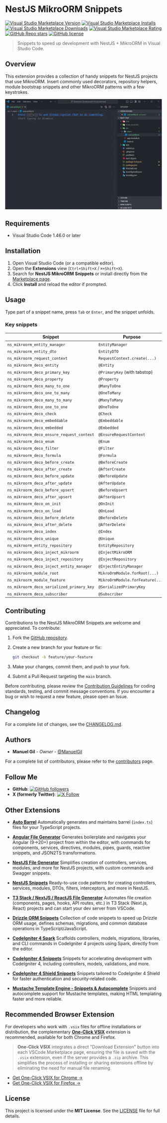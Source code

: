 # NestJS MikroORM Snippets

[![Visual Studio Marketplace Version](https://img.shields.io/visual-studio-marketplace/v/imgildev.vscode-nestjs-mikroorm-snippets?style=for-the-badge&label=VS%20Marketplace&logo=visual-studio-code)](https://marketplace.visualstudio.com/items?itemName=imgildev.vscode-nestjs-mikroorm-snippets)
[![Visual Studio Marketplace Installs](https://img.shields.io/visual-studio-marketplace/i/imgildev.vscode-nestjs-mikroorm-snippets?style=for-the-badge&logo=visual-studio-code)](https://marketplace.visualstudio.com/items?itemName=imgildev.vscode-nestjs-mikroorm-snippets)
[![Visual Studio Marketplace Downloads](https://img.shields.io/visual-studio-marketplace/d/imgildev.vscode-nestjs-mikroorm-snippets?style=for-the-badge&logo=visual-studio-code)](https://marketplace.visualstudio.com/items?itemName=imgildev.vscode-nestjs-mikroorm-snippets)
[![Visual Studio Marketplace Rating](https://img.shields.io/visual-studio-marketplace/r/imgildev.vscode-nestjs-mikroorm-snippets?style=for-the-badge&logo=visual-studio-code)](https://marketplace.visualstudio.com/items?itemName=imgildev.vscode-nestjs-mikroorm-snippets&ssr=false#review-details)
[![GitHub Repo stars](https://img.shields.io/github/stars/ManuelGil/vscode-nestjs-mikroorm-snippets?style=for-the-badge&logo=github)](https://github.com/ManuelGil/vscode-nestjs-mikroorm-snippets)
[![GitHub license](https://img.shields.io/github/license/ManuelGil/vscode-nestjs-mikroorm-snippets?style=for-the-badge&logo=github)](https://github.com/ManuelGil/vscode-nestjs-mikroorm-snippets/blob/main/LICENSE)

> Snippets to speed up development with NestJS + MikroORM in Visual Studio Code.

## Overview

This extension provides a collection of handy snippets for NestJS projects that use MikroORM. Insert commonly used decorators, repository helpers, module bootstrap snippets and other MikroORM patterns with a few keystrokes.

![demo](https://raw.githubusercontent.com/ManuelGil/vscode-nestjs-mikroorm-snippets/main/docs/images/demo.gif)

## Requirements

- Visual Studio Code 1.46.0 or later

## Installation

1. Open Visual Studio Code (or a compatible editor).
2. Open the **Extensions** view (`Ctrl+Shift+X` / `⌘+Shift+X`).
3. Search for **NestJS MikroORM Snippets** or install directly from the [Marketplace page](https://marketplace.visualstudio.com/items?itemName=imgildev.vscode-nestjs-mikroorm-snippets).
4. Click **Install** and reload the editor if prompted.

## Usage

Type part of a snippet name, press `Tab` or `Enter`, and the snippet unfolds.

### Key snippets

| Snippet                                   | Purpose                          |
| ----------------------------------------- | -------------------------------- |
| `ns_mikroorm_entity_manager`              | `EntityManager`                  |
| `ns_mikroorm_entity_dto`                  | `EntityDTO`                      |
| `ns_mikroorm_request_context`             | `RequestContext.create(...)`     |
| `ns_mikroorm_deco_entity`                 | `@Entity`                        |
| `ns_mikroorm_deco_primary_key`            | `@PrimaryKey` (with tabstop)     |
| `ns_mikroorm_deco_property`               | `@Property`                      |
| `ns_mikroorm_deco_many_to_one`            | `@ManyToOne`                     |
| `ns_mikroorm_deco_one_to_many`            | `@OneToMany`                     |
| `ns_mikroorm_deco_many_to_many`           | `@ManyToMany`                    |
| `ns_mikroorm_deco_one_to_one`             | `@OneToOne`                      |
| `ns_mikroorm_deco_check`                  | `@Check`                         |
| `ns_mikroorm_deco_embeddable`             | `@Embeddable`                    |
| `ns_mikroorm_deco_embedded`               | `@Embedded`                      |
| `ns_mikroorm_deco_ensure_request_context` | `@EnsureRequestContext`          |
| `ns_mikroorm_deco_enum`                   | `@Enum`                          |
| `ns_mikroorm_deco_filter`                 | `@Filter`                        |
| `ns_mikroorm_deco_formula`                | `@Formula`                       |
| `ns_mikroorm_deco_before_create`          | `@BeforeCreate`                  |
| `ns_mikroorm_deco_after_create`           | `@AfterCreate`                   |
| `ns_mikroorm_deco_before_update`          | `@BeforeUpdate`                  |
| `ns_mikroorm_deco_after_update`           | `@AfterUpdate`                   |
| `ns_mikroorm_deco_before_upsert`          | `@BeforeUpsert`                  |
| `ns_mikroorm_deco_after_upsert`           | `@AfterUpsert`                   |
| `ns_mikroorm_deco_on_init`                | `@OnInit`                        |
| `ns_mikroorm_deco_on_load`                | `@OnLoad`                        |
| `ns_mikroorm_deco_before_delete`          | `@BeforeDelete`                  |
| `ns_mikroorm_deco_after_delete`           | `@AfterDelete`                   |
| `ns_mikroorm_deco_index`                  | `@Index`                         |
| `ns_mikroorm_deco_unique`                 | `@Unique`                        |
| `ns_mikroorm_entity_repository`           | `EntityRepository`               |
| `ns_mikroorm_deco_inject_mikroorm`        | `@InjectMikroORM`                |
| `ns_mikroorm_deco_inject_repository`      | `@InjectRepository`              |
| `ns_mikroorm_deco_inject_entity_manager`  | `@InjectEntityManager`           |
| `ns_mikroorm_module_root`                 | `MikroOrmModule.forRoot(...)`    |
| `ns_mikroorm_module_feature`              | `MikroOrmModule.forFeature(...)` |
| `ns_mikroorm_deco_serialized_primary_key` | `@SerializedPrimaryKey`          |
| `ns_mikroorm_deco_subscriber`             | `@Subscriber`                    |

## Contributing

Contributions to the NestJS MikroORM Snippets are welcome and appreciated. To contribute:

1. Fork the [GitHub repository](https://github.com/ManuelGil/vscode-nestjs-mikroorm-snippets).
2. Create a new branch for your feature or fix:

   ```bash
   git checkout -b feature/your-feature
   ```

3. Make your changes, commit them, and push to your fork.
4. Submit a Pull Request targeting the `main` branch.

Before contributing, please review the [Contribution Guidelines](https://github.com/ManuelGil/vscode-nestjs-mikroorm-snippets/blob/main/CONTRIBUTING.md) for coding standards, testing, and commit message conventions. If you encounter a bug or wish to request a new feature, please open an Issue.

## Changelog

For a complete list of changes, see the [CHANGELOG.md](https://github.com/ManuelGil/vscode-nestjs-mikroorm-snippets/blob/main/CHANGELOG.md).

## Authors

- **Manuel Gil** - _Owner_ - [@ManuelGil](https://github.com/ManuelGil)

For a complete list of contributors, please refer to the [contributors](https://github.com/ManuelGil/vscode-nestjs-mikroorm-snippets/contributors) page.

## Follow Me

- **GitHub**: [![GitHub followers](https://img.shields.io/github/followers/ManuelGil?style=for-the-badge\&logo=github)](https://github.com/ManuelGil)
- **X (formerly Twitter)**: [![X Follow](https://img.shields.io/twitter/follow/imgildev?style=for-the-badge\&logo=x)](https://twitter.com/imgildev)

## Other Extensions

- **[Auto Barrel](https://marketplace.visualstudio.com/items?itemName=imgildev.vscode-auto-barrel)**
  Automatically generates and maintains barrel (`index.ts`) files for your TypeScript projects.

- **[Angular File Generator](https://marketplace.visualstudio.com/items?itemName=imgildev.vscode-angular-generator)**
  Generates boilerplate and navigates your Angular (9→20+) project from within the editor, with commands for components, services, directives, modules, pipes, guards, reactive snippets, and JSON2TS transformations.

- **[NestJS File Generator](https://marketplace.visualstudio.com/items?itemName=imgildev.vscode-nestjs-generator)**
  Simplifies creation of controllers, services, modules, and more for NestJS projects, with custom commands and Swagger snippets.

- **[NestJS Snippets](https://marketplace.visualstudio.com/items?itemName=imgildev.vscode-nestjs-snippets-extension)**
  Ready-to-use code patterns for creating controllers, services, modules, DTOs, filters, interceptors, and more in NestJS.

- **[T3 Stack / NextJS / ReactJS File Generator](https://marketplace.visualstudio.com/items?itemName=imgildev.vscode-nextjs-generator)**
  Automates file creation (components, pages, hooks, API routes, etc.) in T3 Stack (Next.js, React) projects and can start your dev server from VSCode.

- **[Drizzle ORM Snippets](https://marketplace.visualstudio.com/items?itemName=imgildev.vscode-drizzle-snippets)**
  Collection of code snippets to speed up Drizzle ORM usage, defines schemas, migrations, and common database operations in TypeScript/JavaScript.

- **[CodeIgniter 4 Spark](https://marketplace.visualstudio.com/items?itemName=imgildev.vscode-codeigniter4-spark)**
  Scaffolds controllers, models, migrations, libraries, and CLI commands in CodeIgniter 4 projects using Spark, directly from the editor.

- **[CodeIgniter 4 Snippets](https://marketplace.visualstudio.com/items?itemName=imgildev.vscode-codeigniter4-snippets)**
  Snippets for accelerating development with CodeIgniter 4, including controllers, models, validations, and more.

- **[CodeIgniter 4 Shield Snippets](https://marketplace.visualstudio.com/items?itemName=imgildev.vscode-codeigniter4-shield-snippets)**
  Snippets tailored to CodeIgniter 4 Shield for faster authentication and security-related code.

- **[Mustache Template Engine - Snippets & Autocomplete](https://marketplace.visualstudio.com/items?itemName=imgildev.vscode-mustache-snippets)**
  Snippets and autocomplete support for Mustache templates, making HTML templating faster and more reliable.

## Recommended Browser Extension

For developers who work with `.vsix` files for offline installations or distribution, the complementary [**One-Click VSIX**](https://chromewebstore.google.com/detail/imojppdbcecfpeafjagncfplelddhigc?utm_source=item-share-cb) extension is recommended, available for both Chrome and Firefox.

> **One-Click VSIX** integrates a direct "Download Extension" button into each VSCode Marketplace page, ensuring the file is saved with the `.vsix` extension, even if the server provides a `.zip` archive. This simplifies the process of installing or sharing extensions offline by eliminating the need for manual file renaming.

- [Get One-Click VSIX for Chrome &rarr;](https://chromewebstore.google.com/detail/imojppdbcecfpeafjagncfplelddhigc?utm_source=item-share-cb)
- [Get One-Click VSIX for Firefox &rarr;](https://addons.mozilla.org/es-ES/firefox/addon/one-click-vsix/)

## License

This project is licensed under the **MIT License**. See the [LICENSE](https://github.com/ManuelGil/vscode-nestjs-mikroorm-snippets/blob/main/LICENSE) file for full details.
